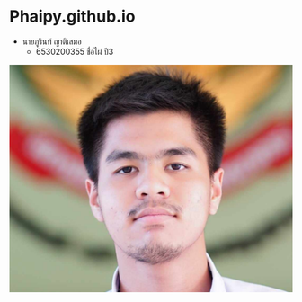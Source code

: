 # Phaipy.github.io

- นายภูรินท์ ญาติเสมอ 
  - 6530200355 ชื่อไผ่ ปี3

![Alt text](Img/received_1518586468807450.jpeg)
